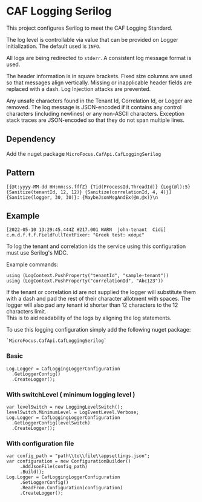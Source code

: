 # CAF Logging Serilog
This project configures Serilog to meet the CAF Logging Standard.

The log level is controllable via value that can be provided on Logger initialization. The default used is `INFO`.

All logs are being redirected to `stderr`.
A consistent log message format is used.

The header information is in square brackets.
Fixed size columns are used so that messages align vertically.
Missing or inapplicable header fields are replaced with a dash.
Log Injection attacks are prevented.

Any unsafe characters found in the Tenant Id, Correlation Id, or Logger are removed.
The log message is JSON-encoded if it contains any control characters (including newlines) or any non-ASCII characters.
Exception stack traces are JSON-encoded so that they do not span multiple lines.

## Dependency

Add the nuget package `MicroFocus.CafApi.CafLoggingSerilog`

## Pattern

`[{@t:yyyy-MM-dd HH:mm:ss.fffZ} {Tid(ProcessId,ThreadId)} {Log(@l):5} {Sanitize(tenantId, 12, 12)} {Sanitize(correlationId, 4, 4)}] {Sanitize(logger, 30, 30)}: {MaybeJsonMsgAndEx(@m,@x)}\n`

## Example

`[2022-05-10 13:29:45.444Z #217.001 WARN  john-tenant  Cidi] c.m.d.f.f.f.FieldFullTextFixer: "Greek test: κόσμε"`

To log the tenant and correlation ids the service using this configuration must use Serilog's MDC.

Example commands:

    using (LogContext.PushProperty("tenantId", "sample-tenant"))
    using (LogContext.PushProperty("correlationId", "Abc123"))

If the tenant or correlation id are not supplied the logger will substitute them with a dash and pad the rest of their character allotment
with spaces. The logger will also pad any tenant id shorter than 12 characters to the 12 characters limit.  
This is to aid readability of the logs by aligning the log statements.

To use this logging configuration simply add the following nuget package:

    `MicroFocus.CafApi.CafLoggingSerilog`

### Basic
    Log.Logger = CafLoggingLoggerConfiguration
      .GetLoggerConfig()
      .CreateLogger();

### With switchLevel ( minimum logging level )

    var levelSwitch = new LoggingLevelSwitch();
    levelSwitch.MinimumLevel = LogEventLevel.Verbose;
    Log.Logger = CafLoggingLoggerConfiguration
      .GetLoggerConfig(levelSwitch)
      .CreateLogger();

### With configuration file

    var config_path = "path\\to\\file\\appsettings.json";
    var configuration = new ConfigurationBuilder()
         .AddJsonFile(config_path)
         .Build();
    Log.Logger = CafLoggingLoggerConfiguration
         .GetLoggerConfig()
         .ReadFrom.Configuration(configuration)
         .CreateLogger();
